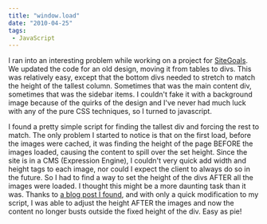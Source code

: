 ```yaml
---
title: "window.load"
date: "2010-04-25"
tags:
 - JavaScript
---
```


I ran into an interesting problem while working on a project for [SiteGoals](http://www.sitegoals.com). We updated the code for an old design, moving it from tables to divs. This was relatively easy, except that the bottom divs needed to stretch to match the height of the tallest column. Sometimes that was the main content div, sometimes that was the sidebar items. I couldn't fake it with a background image because of the quirks of the design and I've never had much luck with any of the pure CSS techniques, so I turned to javascript.

I found a pretty simple script for finding the tallest div and forcing the rest to match. The only problem I started to notice is that on the first load, before the images were cached, it was finding the height of the page BEFORE the images loaded, causing the content to spill over the set height. Since the site is in a CMS (Expression Engine), I couldn't very quick add width and height tags to each image, nor could I expect the client to always do so in the future. So I had to find a way to set the height of the divs AFTER all the images were loaded. I thought this might be a more daunting task than it was. Thanks to [a blog post I found](http://web.enavu.com/daily_tip/daily-tip-difference-between-document-ready-and-window-load-in-jquery/), and with only a quick modification to my script, I was able to adjust the height AFTER the images and now the content no longer busts outside the fixed height of the div. Easy as pie!
